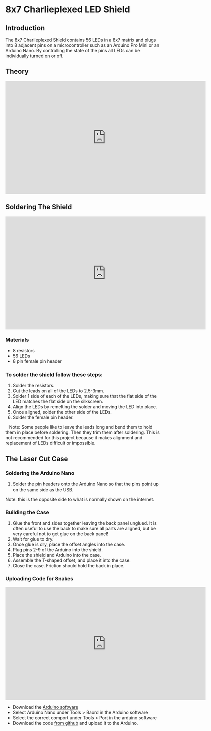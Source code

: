 # 8x7 Charlieplexed LED Shield
## Introduction
The 8x7 Charlieplexed Shield contains 56 LEDs in a 8x7 matrix and plugs into 8 adjacent pins on a microcontroller such as an Arduino Pro Mini or an Arduino Nano. By controlling the state of the pins all LEDs can be individually turned on or off.

## Theory
<iframe id="ytplayer" type="text/html" width="640" height="360"
  src="https://www.youtube.com/embed/Bx5GLyJSWPk?autoplay=0&origin=http://hammeshacks.com"
  frameborder="0"></iframe>

## Soldering The Shield
<iframe id="ytplayer" type="text/html" width="640" height="360"
  src="https://www.youtube.com/embed/YMQ2k3mRRPE?autoplay=0&origin=http://hammeshacks.com"
  frameborder="0"></iframe>
  
### Materials
  * 8 resistors
  * 56 LEDs
  * 8 pin female pin header
  
### To solder the shield follow these steps:
  1. Solder the resistors.
  2. Cut the leads on all of the LEDs to 2.5-3mm.
  3. Solder 1 side of each of the LEDs, making sure that the flat side of the LED matches the flat side on the silkscreen.
  4. Align the LEDs by remelting the solder and moving the LED into place.
  5. Once aligned, solder the other side of the LEDs. 
  6. Solder the female pin header.
  
    Note: Some people like to leave the leads long and bend them to hold them in place before soldering. Then they trim them after soldering. This is not recommended for this project because it makes alignment and replacement of LEDs difficult or impossible. 
    
## The Laser Cut Case 
### Soldering the Arduino Nano
1. Solder the pin headers onto the Arduino Nano so that the pins point up on the same side as the USB. 

Note: this is the opposite side to what is normally shown on the internet.

### Building the Case
1.	Glue the front and sides together leaving the back panel unglued. It is often useful to use the back to make sure all parts are aligned, but be very careful not to get glue on the back panel!
2.	Wait for glue to dry.
3.	Once glue is dry, place the offset angles into the case.
4.	Plug pins 2-9 of the Arduino into the shield.
5.	Place the shield and Arduino into the case.
6.	Assemble the T-shaped offset, and place it into the case.
7.	Close the case. Friction should hold the back in place.

### Uploading Code for Snakes
<iframe id="ytplayer" type="text/html" width="640" height="360"
  src="https://www.youtube.com/embed/YZnQFtUXSJo?autoplay=0&origin=http://hammeshacks.com"
  frameborder="0"></iframe>

* Download the [Arduino software](https://www.arduino.cc/en/Main/Software)
* Select Arduino Nano under Tools > Baord in the Arduino software
* Select the correct comport under Tools > Port in the arduino software
* Download the code [from github](https://github.com/emilyhammes/8x7charlieplexed/archive/master.zip) and upload it to the Arduino.
